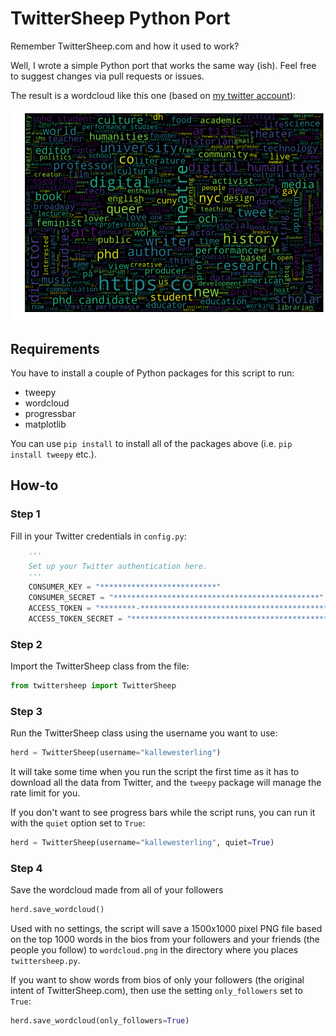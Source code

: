 # TwitterSheep Python Port

Remember TwitterSheep.com and how it used to work? 

Well, I wrote a simple Python port that works the same way (ish). Feel free to suggest changes via pull requests or issues.

The result is a wordcloud like this one (based on [my twitter account](http://www.twitter.com/kallewesterling)):

![Image showing an example of my wordcloud generated using the script.](images/my_wordcloud.png)

## Requirements

You have to install a couple of Python packages for this script to run:
- tweepy
- wordcloud
- progressbar
- matplotlib

You can use `pip install` to install all of the packages above (i.e. `pip install tweepy` etc.).

## How-to

### Step 1

Fill in your Twitter credentials in `config.py`:

```python
    '''
    Set up your Twitter authentication here.
    '''
    CONSUMER_KEY = "**************************"
    CONSUMER_SECRET = "**********************************************"
    ACCESS_TOKEN = "********-**********************************************"
    ACCESS_TOKEN_SECRET = "**********************************************"
```

### Step 2

Import the TwitterSheep class from the file:

```python
from twittersheep import TwitterSheep
```

### Step 3

Run the TwitterSheep class using the username you want to use:

```python
herd = TwitterSheep(username="kallewesterling")
```

It will take some time when you run the script the first time as it has to download all the data from Twitter, and the `tweepy` package will manage the rate limit for you.

If you don't want to see progress bars while the script runs, you can run it with the `quiet` option set to `True`:

```python
herd = TwitterSheep(username="kallewesterling", quiet=True)
```

### Step 4

Save the wordcloud made from all of your followers

```python
herd.save_wordcloud()
```

Used with no settings, the script will save a 1500x1000 pixel PNG file based on the top 1000 words in the bios from your followers and your friends (the people you follow) to `wordcloud.png` in the directory where you places `twittersheep.py`.

If you want to show words from bios of only your followers (the original intent of TwitterSheep.com), then use the setting `only_followers` set to `True`:

```python
herd.save_wordcloud(only_followers=True)
```
